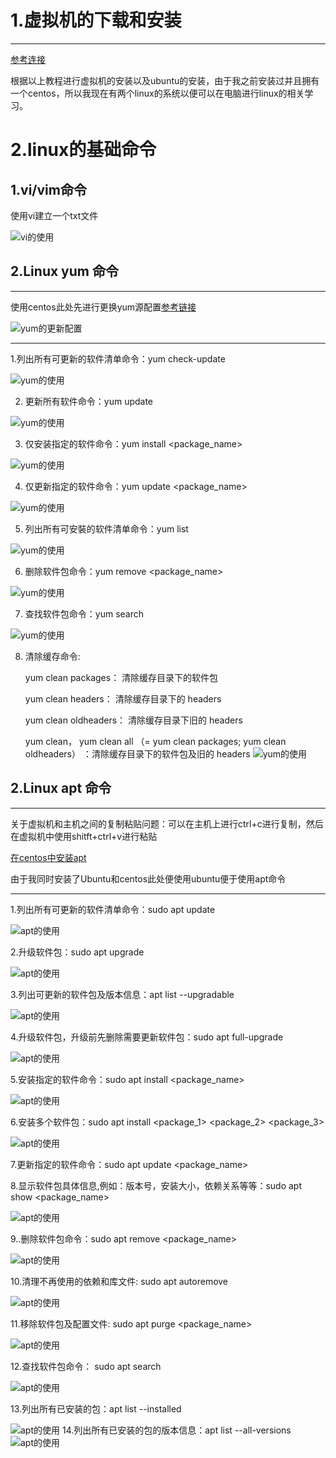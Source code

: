 # 1.虚拟机的下载和安装
---
[参考连接](https://blog.csdn.net/qq_42417071/article/details/136327674)

根据以上教程进行虚拟机的安装以及ubuntu的安装，由于我之前安装过并且拥有一个centos，所以我现在有两个linux的系统以便可以在电脑进行linux的相关学习。


# 2.linux的基础命令

## 1.vi/vim命令

使用vi建立一个txt文件

![vi的使用](/image/9.png)

## 2.Linux yum 命令

---

使用centos此处先进行更换yum源配置[参考链接](https://blog.csdn.net/2402_84664620/article/details/141193078)

![yum的更新配置](/image/1.png)

---
   1.列出所有可更新的软件清单命令：yum check-update
   
 ![yum的使用](/image/2.png)
       
   2. 更新所有软件命令：yum update
      
![yum的使用](/image/3.png)

   3. 仅安装指定的软件命令：yum install <package_name>
   
 ![yum的使用](/image/4.png)


   4. 仅更新指定的软件命令：yum update <package_name>
   
![yum的使用](/image/3.png)

   5. 列出所有可安裝的软件清单命令：yum list

 ![yum的使用](/image/5.png)
 
   6. 删除软件包命令：yum remove <package_name>

 ![yum的使用](/image/6.png)
 
   7. 查找软件包命令：yum search <keyword>

![yum的使用](/image/7.png)

   8. 清除缓存命令:

        yum clean packages： 清除缓存目录下的软件包
      
        yum clean headers： 清除缓存目录下的 headers
      
        yum clean oldheaders： 清除缓存目录下旧的 headers
      
        yum clean， yum clean all （= yum clean packages; yum clean oldheaders） ：清除缓存目录下的软件包及旧的 headers
![yum的使用](/image/8.png)

## 2.Linux apt 命令

---
关于虚拟机和主机之间的复制粘贴问题：可以在主机上进行ctrl+c进行复制，然后在虚拟机中使用shitft+ctrl+v进行粘贴

[在centos中安装apt](https://www.mryunwei.com/258600.html)

由于我同时安装了Ubuntu和centos此处便使用ubuntu便于使用apt命令

---

1.列出所有可更新的软件清单命令：sudo apt update

![apt的使用](/image/10.png)

2.升级软件包：sudo apt upgrade

![apt的使用](/image/11.png)

3.列出可更新的软件包及版本信息：apt list --upgradable

![apt的使用](/image/12.png)

4.升级软件包，升级前先删除需要更新软件包：sudo apt full-upgrade

![apt的使用](/image/13.png)

5.安装指定的软件命令：sudo apt install <package_name>

![apt的使用](/image/14.png)

6.安装多个软件包：sudo apt install <package_1> <package_2> <package_3>

![apt的使用](/image/14.png)

7.更新指定的软件命令：sudo apt update <package_name>

8.显示软件包具体信息,例如：版本号，安装大小，依赖关系等等：sudo apt show <package_name>

![apt的使用](/image/15.png)

9..删除软件包命令：sudo apt remove <package_name>

![apt的使用](/image/16.png)

10.清理不再使用的依赖和库文件: sudo apt autoremove

![apt的使用](/image/17.png)

11.移除软件包及配置文件: sudo apt purge <package_name>

![apt的使用](/image/18.png)

12.查找软件包命令： sudo apt search <keyword>

![apt的使用](/image/19.png)

13.列出所有已安装的包：apt list --installed

![apt的使用](/image/20.png)
14.列出所有已安装的包的版本信息：apt list --all-versions
![apt的使用](/image/21.png)
